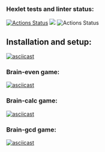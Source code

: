 ### Hexlet tests and linter status:
[![Actions Status](https://github.com/ntld/frontend-project-lvl1/workflows/hexlet-check/badge.svg)](https://github.com/ntld/frontend-project-lvl1/actions)
<a href="https://codeclimate.com/github/ntld/frontend-project-lvl1/maintainability"><img src="https://api.codeclimate.com/v1/badges/1b941c4e7b72e62db4a4/maintainability" /></a>
![Actions Status](https://github.com/ntld/frontend-project-lvl1/actions/workflows/node.js.yml/badge.svg)

## Installation and setup:

[![asciicast](https://asciinema.org/a/457859.svg)](https://asciinema.org/a/457859)

### Brain-even game:

[![asciicast](https://asciinema.org/a/457870.svg)](https://asciinema.org/a/457870)

### Brain-calc game:

[![asciicast](https://asciinema.org/a/458252.svg)](https://asciinema.org/a/458252)

### Brain-gcd game:

[![asciicast](https://asciinema.org/a/458487.svg)](https://asciinema.org/a/458487)